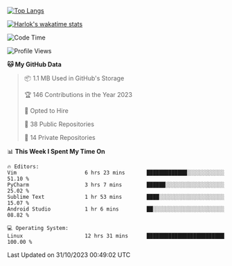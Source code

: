 [![Top Langs](https://github-readme-stats.vercel.app/api/top-langs/?username=remisiki&theme=dracula&layout=compact&hide=Jupyter%20Notebook,CSS,HTML&langs_count=10&exclude_repo=GMM-Demux-GUI)](https://github.com/anuraghazra/github-readme-stats)

[![Harlok's wakatime stats](https://github-readme-stats.vercel.app/api/wakatime?username=@remisiki&theme=dracula&layout=compact&langs_count=10&hide=other,html,css,text,json,markdown,jupyter)](https://github.com/anuraghazra/github-readme-stats)

<!--START_SECTION:waka-->
![Code Time](http://img.shields.io/badge/Code%20Time-524%20hrs%2043%20mins-blue)

![Profile Views](http://img.shields.io/badge/Profile%20Views-86-blue)

**🐱 My GitHub Data** 

> 📦 1.1 MB Used in GitHub's Storage 
 > 
> 🏆 146 Contributions in the Year 2023
 > 
> 💼 Opted to Hire
 > 
> 📜 38 Public Repositories 
 > 
> 🔑 14 Private Repositories 
 > 
📊 **This Week I Spent My Time On** 

```text
🔥 Editors: 
Vim                      6 hrs 23 mins       █████████████░░░░░░░░░░░░   51.10 % 
PyCharm                  3 hrs 7 mins        ██████░░░░░░░░░░░░░░░░░░░   25.02 % 
Sublime Text             1 hr 53 mins        ████░░░░░░░░░░░░░░░░░░░░░   15.07 % 
Android Studio           1 hr 6 mins         ██░░░░░░░░░░░░░░░░░░░░░░░   08.82 % 

💻 Operating System: 
Linux                    12 hrs 31 mins      █████████████████████████   100.00 % 
```


 Last Updated on 31/10/2023 00:49:02 UTC
<!--END_SECTION:waka-->
